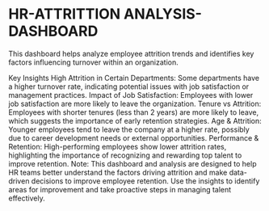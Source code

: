 # HR-ATTRITTION ANALYSIS-DASHBOARD 
This dashboard helps analyze employee attrition trends and identifies key factors influencing turnover within an organization.

Key Insights
High Attrition in Certain Departments: Some departments have a higher turnover rate, indicating potential issues with job satisfaction or management practices.
Impact of Job Satisfaction: Employees with lower job satisfaction are more likely to leave the organization.
Tenure vs Attrition: Employees with shorter tenures (less than 2 years) are more likely to leave, which suggests the importance of early retention strategies.
Age & Attrition: Younger employees tend to leave the company at a higher rate, possibly due to career development needs or external opportunities.
Performance & Retention: High-performing employees show lower attrition rates, highlighting the importance of recognizing and rewarding top talent to improve retention.
Note: This dashboard and analysis are designed to help HR teams better understand the factors driving attrition and make data-driven decisions to improve employee retention. Use the insights to identify areas for improvement and take proactive steps in managing talent effectively.
